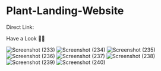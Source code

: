 # Plant-Landing-Website

Direct Link: 

Have a Look 👨‍💻

![Screenshot (233)](https://user-images.githubusercontent.com/90441055/190692818-6ce46254-c98f-468d-b9ff-4becc9e5a28f.png)
![Screenshot (234)](https://user-images.githubusercontent.com/90441055/190692822-6ad2f668-6af4-40b1-8fe3-b918546c46c2.png)
![Screenshot (235)](https://user-images.githubusercontent.com/90441055/190692824-0f829de2-d606-4c41-9ecc-35c6e82b84c3.png)
![Screenshot (236)](https://user-images.githubusercontent.com/90441055/190692827-ca3c40c4-dd36-458a-b985-3844f8558208.png)
![Screenshot (237)](https://user-images.githubusercontent.com/90441055/190692830-0fb7a399-9b27-4c51-a4b5-7fe4a11ef84a.png)
![Screenshot (238)](https://user-images.githubusercontent.com/90441055/190692832-118e739e-192c-4c53-a4f6-0e7fc2b0f6c2.png)
![Screenshot (239)](https://user-images.githubusercontent.com/90441055/190692834-f48635c8-70b2-4985-97a2-82e46977240d.png)
![Screenshot (240)](https://user-images.githubusercontent.com/90441055/190692837-da7dfa93-8eb8-4e23-b7ea-611ef0bd399e.png)
